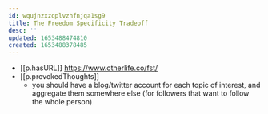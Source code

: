 ```yaml
---
id: wqujnzxzqplvzhfnjqa1sg9
title: The Freedom Specificity Tradeoff
desc: ''
updated: 1653488474810
created: 1653488378485
---
```


- [[p.hasURL]] https://www.otherlife.co/fst/
- [[p.provokedThoughts]]
  - you should have a blog/twitter account for each topic of interest, and aggregate them somewhere else (for followers that want to follow the whole person)
